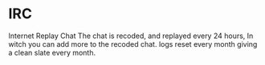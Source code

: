 # IRC
Internet Replay Chat
The chat is recoded, and replayed every 24 hours, In witch you can add more to the recoded chat.
logs reset every month giving a clean slate every month.

